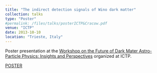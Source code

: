 ```yaml
---
title: "The indirect detection signals of Wino dark matter"
collection: talks
type: "Poster"
#permalink: /files/talks/posterICTP&Cracow.pdf
venue: "ICTP"
date: 2013-10-10
location: "Trieste, Italy"
---
```


Poster presentation at the [Workshop on the Future of Dark Mater Astro-Particle Physics: Insights and Perspectives](http://indico.ictp.it/event/a12213/) organized at ICTP.

[POSTER](http://ahryczuk.github.io/files/talks/posterICTP&Cracow.pdf)
